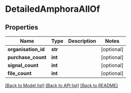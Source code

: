 # DetailedAmphoraAllOf

## Properties
Name | Type | Description | Notes
------------ | ------------- | ------------- | -------------
**organisation_id** | **str** |  | [optional] 
**purchase_count** | **int** |  | [optional] 
**signal_count** | **int** |  | [optional] 
**file_count** | **int** |  | [optional] 

[[Back to Model list]](../README.md#documentation-for-models) [[Back to API list]](../README.md#documentation-for-api-endpoints) [[Back to README]](../README.md)


